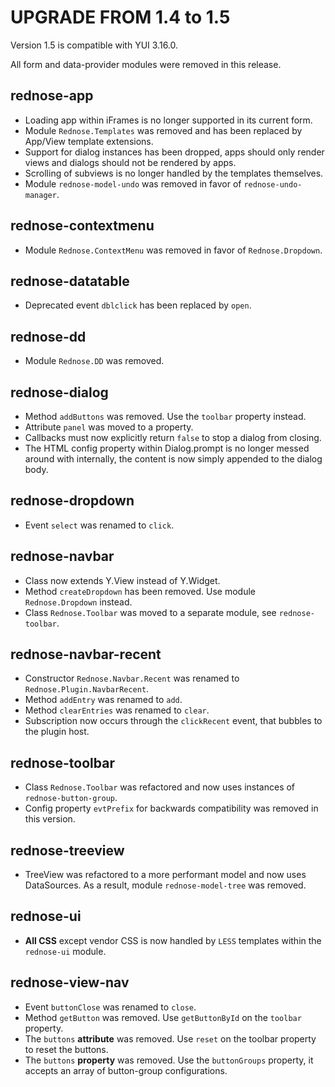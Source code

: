# UPGRADE FROM 1.4 to 1.5

Version 1.5 is compatible with YUI 3.16.0.

All form and data-provider modules were removed in this release.

## rednose-app

 * Loading app within iFrames is no longer supported in its current form.
 * Module `Rednose.Templates` was removed and has been replaced by App/View template extensions.
 * Support for dialog instances has been dropped, apps should only render views and dialogs should not be rendered by apps.
 * Scrolling of subviews is no longer handled by the templates themselves.
 * Module `rednose-model-undo` was removed in favor of `rednose-undo-manager`.

## rednose-contextmenu

 * Module `Rednose.ContextMenu` was removed in favor of `Rednose.Dropdown`.

## rednose-datatable

 * Deprecated event `dblclick` has been replaced by `open`.

## rednose-dd

 * Module `Rednose.DD` was removed.

## rednose-dialog

 * Method `addButtons` was removed. Use the `toolbar` property instead.
 * Attribute `panel` was moved to a property.
 * Callbacks must now explicitly return `false` to stop a dialog from closing.
 * The HTML config property within Dialog.prompt is no longer messed around with internally, the content is now simply appended to the dialog body.

## rednose-dropdown

 * Event `select` was renamed to `click`.

## rednose-navbar

 * Class now extends Y.View instead of Y.Widget.
 * Method `createDropdown` has been removed. Use module `Rednose.Dropdown` instead.
 * Class `Rednose.Toolbar` was moved to a separate module, see `rednose-toolbar`.

## rednose-navbar-recent

 * Constructor `Rednose.Navbar.Recent` was renamed to `Rednose.Plugin.NavbarRecent`.
 * Method `addEntry` was renamed to `add`.
 * Method `clearEntries` was renamed to `clear`.
 * Subscription now occurs through the `clickRecent` event, that bubbles to the plugin host.

## rednose-toolbar

 * Class `Rednose.Toolbar` was refactored and now uses instances of `rednose-button-group`.
 * Config property `evtPrefix` for backwards compatibility was removed in this version.

## rednose-treeview

 * TreeView was refactored to a more performant model and now uses DataSources. As a result, module `rednose-model-tree` was removed.

## rednose-ui

* **All CSS** except vendor CSS is now handled by `LESS` templates within the `rednose-ui` module.

## rednose-view-nav

 * Event `buttonClose` was renamed to `close`.
 * Method `getButton` was removed. Use  `getButtonById` on the `toolbar` property.
 * The `buttons` **attribute** was removed. Use `reset` on the toolbar property to reset the buttons.
 * The `buttons` **property** was removed. Use the `buttonGroups` property, it accepts an array of button-group configurations.

